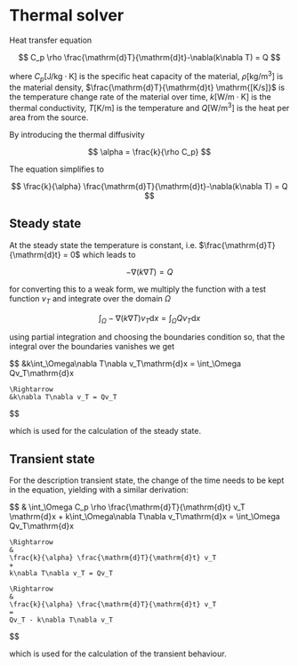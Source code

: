 # Thermal solver

Heat transfer equation

$$
    C_p \rho \frac{\mathrm{d}T}{\mathrm{d}t}-\nabla(k\nabla T) = Q
$$

where
$C_p \mathrm{[J/kg \cdot K]}$ is the specific heat capacity of the material,
$\rho \mathrm{[kg/m^3]}$ is the material density,
$\frac{\mathrm{d}T}{\mathrm{d}t} \mathrm{[K/s]}$
is the temperature change rate of the material over time,
$k \mathrm{[W/m \cdot K]}$ is the thermal conductivity,
$T \mathrm{[K/m]}$ is the temperature and
$Q \mathrm{[W/m^3]}$ is the heat per area from the source.

By introducing the thermal diffusivity

$$
    \alpha = \frac{k}{\rho C_p}
$$

The equation simplifies to

$$
    \frac{k}{\alpha} \frac{\mathrm{d}T}{\mathrm{d}t}-\nabla(k\nabla T) = Q
$$

## Steady state

At the steady state the temperature is constant,
i.e. $\frac{\mathrm{d}T}{\mathrm{d}t} = 0$ which leads to

$$
    -\nabla(k\nabla T) = Q
$$

for converting this to a weak form, we multiply the function
with a test function $v_T$ and integrate over the domain $\Omega$

$$
    \int_\Omega-\nabla(k\nabla T)v_T\mathrm{d}x = \int_\Omega Qv_T\mathrm{d}x
$$

using partial integration and choosing the boundaries condition so,
that the integral over the boundaries vanishes we get

$$
    &k\int_\Omega\nabla T\nabla v_T\mathrm{d}x = \int_\Omega Qv_T\mathrm{d}x

    \Rightarrow
    &k\nabla T\nabla v_T = Qv_T
$$

which is used for the calculation of the steady state.

## Transient state

For the description transient state,
the change of the time needs to be kept in the equation,
yielding with a similar derivation:

$$
    &
    \int_\Omega C_p \rho \frac{\mathrm{d}T}{\mathrm{d}t} v_T \mathrm{d}x
    +
    k\int_\Omega\nabla T\nabla v_T\mathrm{d}x
    =
    \int_\Omega Qv_T\mathrm{d}x

    \Rightarrow
    &
    \frac{k}{\alpha} \frac{\mathrm{d}T}{\mathrm{d}t} v_T
    +
    k\nabla T\nabla v_T = Qv_T

    \Rightarrow
    &
    \frac{k}{\alpha} \frac{\mathrm{d}T}{\mathrm{d}t} v_T
    =
    Qv_T - k\nabla T\nabla v_T
$$

which is used for the calculation of the transient behaviour.